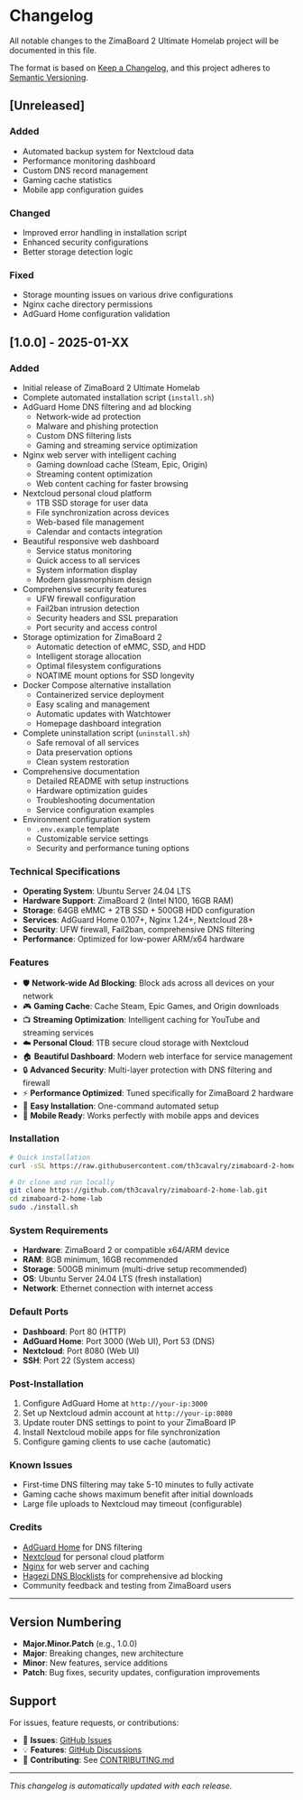 # Changelog

All notable changes to the ZimaBoard 2 Ultimate Homelab project will be documented in this file.

The format is based on [Keep a Changelog](https://keepachangelog.com/en/1.0.0/),
and this project adheres to [Semantic Versioning](https://semver.org/spec/v2.0.0.html).

## [Unreleased]

### Added
- Automated backup system for Nextcloud data
- Performance monitoring dashboard
- Custom DNS record management
- Gaming cache statistics
- Mobile app configuration guides

### Changed
- Improved error handling in installation script
- Enhanced security configurations
- Better storage detection logic

### Fixed
- Storage mounting issues on various drive configurations
- Nginx cache directory permissions
- AdGuard Home configuration validation

## [1.0.0] - 2025-01-XX

### Added
- Initial release of ZimaBoard 2 Ultimate Homelab
- Complete automated installation script (`install.sh`)
- AdGuard Home DNS filtering and ad blocking
  - Network-wide ad protection
  - Malware and phishing protection
  - Custom DNS filtering lists
  - Gaming and streaming service optimization
- Nginx web server with intelligent caching
  - Gaming download cache (Steam, Epic, Origin)
  - Streaming content optimization
  - Web content caching for faster browsing
- Nextcloud personal cloud platform
  - 1TB SSD storage for user data
  - File synchronization across devices
  - Web-based file management
  - Calendar and contacts integration
- Beautiful responsive web dashboard
  - Service status monitoring
  - Quick access to all services
  - System information display
  - Modern glassmorphism design
- Comprehensive security features
  - UFW firewall configuration
  - Fail2ban intrusion detection
  - Security headers and SSL preparation
  - Port security and access control
- Storage optimization for ZimaBoard 2
  - Automatic detection of eMMC, SSD, and HDD
  - Intelligent storage allocation
  - Optimal filesystem configurations
  - NOATIME mount options for SSD longevity
- Docker Compose alternative installation
  - Containerized service deployment
  - Easy scaling and management
  - Automatic updates with Watchtower
  - Homepage dashboard integration
- Complete uninstallation script (`uninstall.sh`)
  - Safe removal of all services
  - Data preservation options
  - Clean system restoration
- Comprehensive documentation
  - Detailed README with setup instructions
  - Hardware optimization guides
  - Troubleshooting documentation
  - Service configuration examples
- Environment configuration system
  - `.env.example` template
  - Customizable service settings
  - Security and performance tuning options

### Technical Specifications
- **Operating System**: Ubuntu Server 24.04 LTS
- **Hardware Support**: ZimaBoard 2 (Intel N100, 16GB RAM)
- **Storage**: 64GB eMMC + 2TB SSD + 500GB HDD configuration
- **Services**: AdGuard Home 0.107+, Nginx 1.24+, Nextcloud 28+
- **Security**: UFW firewall, Fail2ban, comprehensive DNS filtering
- **Performance**: Optimized for low-power ARM/x64 hardware

### Features
- 🛡️ **Network-wide Ad Blocking**: Block ads across all devices on your network
- 🎮 **Gaming Cache**: Cache Steam, Epic Games, and Origin downloads
- 📺 **Streaming Optimization**: Intelligent caching for YouTube and streaming services
- ☁️ **Personal Cloud**: 1TB secure cloud storage with Nextcloud
- 🏠 **Beautiful Dashboard**: Modern web interface for service management
- 🔒 **Advanced Security**: Multi-layer protection with DNS filtering and firewall
- ⚡ **Performance Optimized**: Tuned specifically for ZimaBoard 2 hardware
- 🔧 **Easy Installation**: One-command automated setup
- 📱 **Mobile Ready**: Works perfectly with mobile apps and devices

### Installation
```bash
# Quick installation
curl -sSL https://raw.githubusercontent.com/th3cavalry/zimaboard-2-home-lab/main/install.sh | sudo bash

# Or clone and run locally
git clone https://github.com/th3cavalry/zimaboard-2-home-lab.git
cd zimaboard-2-home-lab
sudo ./install.sh
```

### System Requirements
- **Hardware**: ZimaBoard 2 or compatible x64/ARM device
- **RAM**: 8GB minimum, 16GB recommended
- **Storage**: 500GB minimum (multi-drive setup recommended)
- **OS**: Ubuntu Server 24.04 LTS (fresh installation)
- **Network**: Ethernet connection with internet access

### Default Ports
- **Dashboard**: Port 80 (HTTP)
- **AdGuard Home**: Port 3000 (Web UI), Port 53 (DNS)
- **Nextcloud**: Port 8080 (Web UI)
- **SSH**: Port 22 (System access)

### Post-Installation
1. Configure AdGuard Home at `http://your-ip:3000`
2. Set up Nextcloud admin account at `http://your-ip:8080`
3. Update router DNS settings to point to your ZimaBoard IP
4. Install Nextcloud mobile apps for file synchronization
5. Configure gaming clients to use cache (automatic)

### Known Issues
- First-time DNS filtering may take 5-10 minutes to fully activate
- Gaming cache shows maximum benefit after initial downloads
- Large file uploads to Nextcloud may timeout (configurable)

### Credits
- [AdGuard Home](https://github.com/AdguardTeam/AdGuardHome) for DNS filtering
- [Nextcloud](https://github.com/nextcloud/server) for personal cloud platform
- [Nginx](https://nginx.org/) for web server and caching
- [Hagezi DNS Blocklists](https://github.com/hagezi/dns-blocklists) for comprehensive ad blocking
- Community feedback and testing from ZimaBoard users

---

## Version Numbering

- **Major.Minor.Patch** (e.g., 1.0.0)
- **Major**: Breaking changes, new architecture
- **Minor**: New features, service additions
- **Patch**: Bug fixes, security updates, configuration improvements

## Support

For issues, feature requests, or contributions:
- 🐛 **Issues**: [GitHub Issues](https://github.com/th3cavalry/zimaboard-2-home-lab/issues)
- 💡 **Features**: [GitHub Discussions](https://github.com/th3cavalry/zimaboard-2-home-lab/discussions)
- 🤝 **Contributing**: See [CONTRIBUTING.md](CONTRIBUTING.md)

---

*This changelog is automatically updated with each release.*